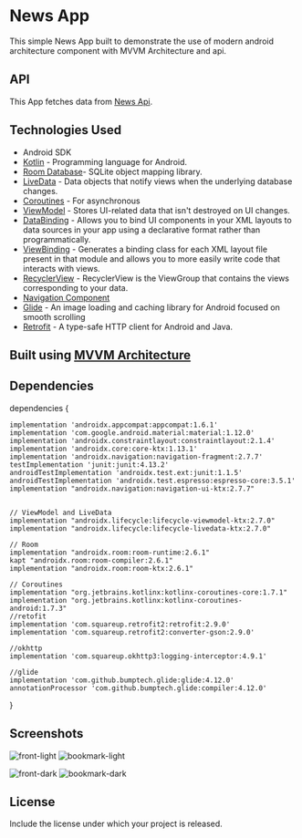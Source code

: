 # News App

This simple News App built to demonstrate the use of modern android architecture component with MVVM Architecture and api.

## API

This App fetches data from [News Api](https://newsapi.org/).

## Technologies Used

- Android SDK
- [Kotlin](https://kotlinlang.org/) - Programming language for Android.
- [Room Database](https://developer.android.com/training/data-storage/room/)- SQLite object mapping library.
- [LiveData](https://developer.android.com/topic/libraries/architecture/livedata/) - Data objects that notify views when the underlying database changes.
- [Coroutines](https://kotlinlang.org/docs/coroutines-overview.html) - For asynchronous
- [ViewModel](https://developer.android.com/topic/libraries/architecture/viewmodel) - Stores UI-related data that isn't destroyed on UI changes.
- [DataBinding](https://developer.android.com/topic/libraries/data-binding) - Allows you to bind UI components in your XML layouts to data sources in your app using a declarative format rather than programmatically.
- [ViewBinding](https://developer.android.com/topic/libraries/view-binding) - Generates a binding class for each XML layout file present in that module and allows you to more easily write code that interacts with views.
- [RecyclerView](https://developer.android.com/develop/ui/views/layout/recyclerview) - RecyclerView is the ViewGroup that contains the views corresponding to your data.
- [Navigation Component](https://developer.android.com/guide/navigation)
- [Glide](https://github.com/bumptech/glide) - An image loading and caching library for Android focused on smooth scrolling
- [Retrofit](https://square.github.io/retrofit/) - A type-safe HTTP client for Android and Java.

 ## Built using [MVVM Architecture](https://developer.android.com/topic/architecture)
  
## Dependencies

dependencies {

    implementation 'androidx.appcompat:appcompat:1.6.1'
    implementation 'com.google.android.material:material:1.12.0'
    implementation 'androidx.constraintlayout:constraintlayout:2.1.4'
    implementation 'androidx.core:core-ktx:1.13.1'
    implementation 'androidx.navigation:navigation-fragment:2.7.7'
    testImplementation 'junit:junit:4.13.2'
    androidTestImplementation 'androidx.test.ext:junit:1.1.5'
    androidTestImplementation 'androidx.test.espresso:espresso-core:3.5.1'
    implementation "androidx.navigation:navigation-ui-ktx:2.7.7"


    // ViewModel and LiveData
    implementation "androidx.lifecycle:lifecycle-viewmodel-ktx:2.7.0"
    implementation "androidx.lifecycle:lifecycle-livedata-ktx:2.7.0"

    // Room
    implementation "androidx.room:room-runtime:2.6.1"
    kapt "androidx.room:room-compiler:2.6.1"
    implementation "androidx.room:room-ktx:2.6.1"

    // Coroutines
    implementation "org.jetbrains.kotlinx:kotlinx-coroutines-core:1.7.1"
    implementation "org.jetbrains.kotlinx:kotlinx-coroutines-android:1.7.3"
    //retofit
    implementation 'com.squareup.retrofit2:retrofit:2.9.0'
    implementation 'com.squareup.retrofit2:converter-gson:2.9.0'

    //okhttp
    implementation 'com.squareup.okhttp3:logging-interceptor:4.9.1'

    //glide
    implementation 'com.github.bumptech.glide:glide:4.12.0'
    annotationProcessor 'com.github.bumptech.glide:compiler:4.12.0'

}

## Screenshots
![front-light](https://github.com/crashoo/WorldNews/assets/116108036/d9a05c51-2e56-4995-81f2-b4d581c79551)
![bookmark-light](https://github.com/crashoo/WorldNews/assets/116108036/115ebaf4-0206-47eb-a6af-c8c22205294d)

![front-dark](https://github.com/crashoo/WorldNews/assets/116108036/ce122105-15c1-421e-ad9b-0ae2df9156e9)
![bookmark-dark](https://github.com/crashoo/WorldNews/assets/116108036/ea9e75ae-547d-4eb2-9bf5-e7b76aaf2b1c)


## License

Include the license under which your project is released.


